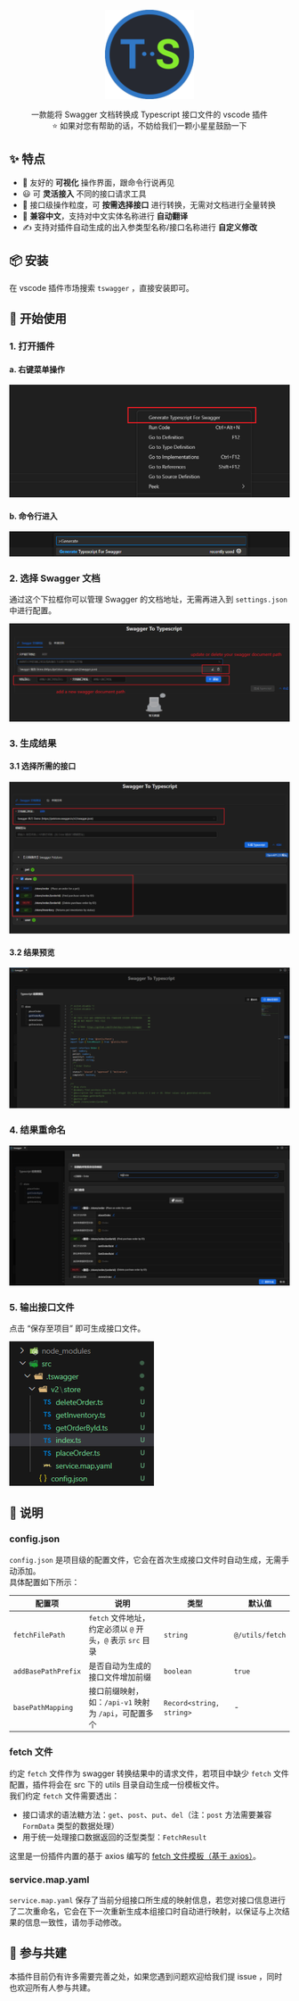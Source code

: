 <p align="center">
    <img width="160" height="160" src="./assets/images/logo.png">
</p>

<p align="center">
一款能将 Swagger 文档转换成 Typescript 接口文件的 vscode 插件 <br />
⭐ 如果对您有帮助的话，不妨给我们一颗小星星鼓励一下
</p>

## ✨ 特点

- 👀 友好的 **可视化** 操作界面，跟命令行说再见
- 😃 可 **灵活接入** 不同的接口请求工具
- 🧮 接口级操作粒度，可 **按需选择接口** 进行转换，无需对文档进行全量转换
- 📑 **兼容中文**，支持对中文实体名称进行 **自动翻译**
- ✍️ 支持对插件自动生成的出入参类型名称/接口名称进行 **自定义修改**

## 📦 安装

在 vscode 插件市场搜索 `tswagger` ，直接安装即可。

## 🔨 开始使用

### 1. 打开插件

#### a. 右键菜单操作

![右键菜单进入](assets/images/readme/enterFromMenu.png)

#### b. 命令行进入

![命令行进入](assets/images/readme/enterFromCommand.png)

### 2. 选择 Swagger 文档

通过这个下拉框你可以管理 Swagger 的文档地址，无需再进入到 `settings.json` 中进行配置。

![Swagger 文档地址管理下拉框](assets/images/readme/manageSwaggerUrl.png)

### 3. 生成结果

#### 3.1 选择所需的接口

![首次生成需要补充配置文件](assets/images/readme/generateTypescript.png)

#### 3.2 结果预览

![结果预览](assets/images/readme/previewTypescript.png)

### 4. 结果重命名

![重命名](assets/images/readme/renameTsResult.png)

### 5. 输出接口文件

点击 “保存至项目” 即可生成接口文件。

![生成结果](assets/images/readme/serviceFile.png)

## 📃 说明

### config.json

`config.json` 是项目级的配置文件，它会在首次生成接口文件时自动生成，无需手动添加。  
具体配置如下所示：

| 配置项              | 说明                                                       | 类型                     | 默认值          |
| ------------------- | ---------------------------------------------------------- | ------------------------ | --------------- |
| `fetchFilePath`     | `fetch` 文件地址，约定必须以 `@` 开头，`@` 表示 `src` 目录 | `string`                 | `@/utils/fetch` |
| `addBasePathPrefix` | 是否自动为生成的接口文件增加前缀                           | `boolean`                | `true`          |
| `basePathMapping`   | 接口前缀映射，如：`/api-v1` 映射为 `/api`，可配置多个      | `Record<string, string>` | -               |

### fetch 文件

约定 `fetch` 文件作为 swagger 转换结果中的请求文件，若项目中缺少 `fetch` 文件配置，插件将会在 src 下的 utils 目录自动生成一份模板文件。  
我们约定 `fetch` 文件需要透出：

- 接口请求的语法糖方法：`get`、`post`、`put`、`del`（注：`post` 方法需要兼容 `FormData` 类型的数据处理）
- 用于统一处理接口数据返回的泛型类型：`FetchResult`

这里是一份插件内置的基于 axios 编写的 [fetch 文件模板（基于 axios）](./src/requestTemplates/axios.ts)。

### service.map.yaml

`service.map.yaml` 保存了当前分组接口所生成的映射信息，若您对接口信息进行了二次重命名，它会在下一次重新生成本组接口时自动进行映射，以保证与上次结果的信息一致性，请勿手动修改。

## 🤝 参与共建

本插件目前仍有许多需要完善之处，如果您遇到问题欢迎给我们提 issue ，同时也欢迎所有人参与共建。
